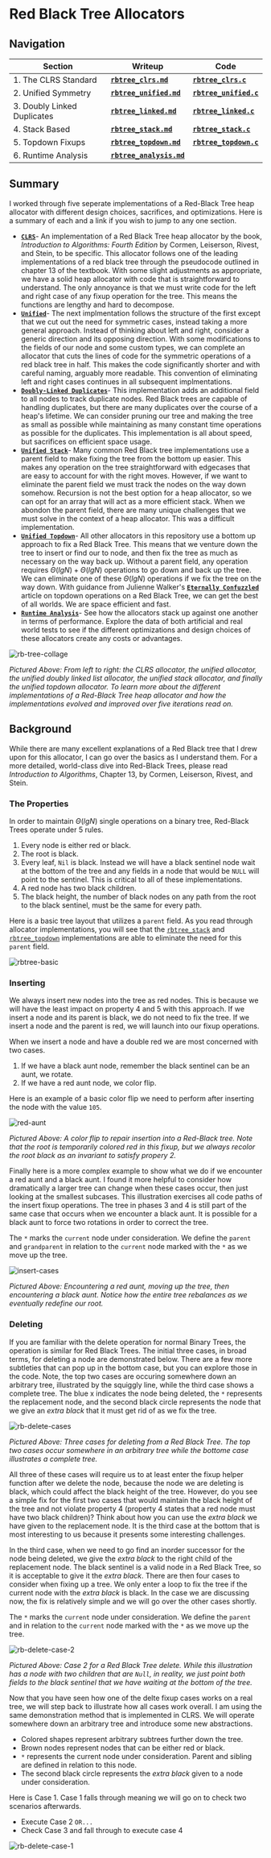 # Red Black Tree Allocators

## Navigation

|Section|Writeup|Code|
|---           |---    |--- |
|1. The CLRS Standard|**[`rbtree_clrs.md`](/docs/rbtree_clrs.md)**|**[`rbtree_clrs.c`](/src/rbtree_clrs.c)**|
|2. Unified Symmetry|**[`rbtree_unified.md`](/docs/rbtree_unified.md)**|**[`rbtree_unified.c`](/src/rbtree_unified.c)**|
|3. Doubly Linked Duplicates|**[`rbtree_linked.md`](/docs/rbtree_linked.md)**|**[`rbtree_linked.c`](/src/rbtree_linked.c)**|
|4. Stack Based|**[`rbtree_stack.md`](/docs/rbtree_stack.md)**|**[`rbtree_stack.c`](/src/rbtree_stack.c)**|
|5. Topdown Fixups|**[`rbtree_topdown.md`](/docs/rbtree_topdown.md)**|**[`rbtree_topdown.c`](/src/rbtree_topdown.c)**|
|6. Runtime Analysis|**[`rbtree_analysis.md`](/docs/rbtree_analysis.md)**||

## Summary

I worked through five seperate implementations of a Red-Black Tree heap allocator with different design choices, sacrifices, and optimizations. Here is a summary of each and a link if you wish to jump to any one section.

- **[`CLRS`](/docs/rbtree_clrs.md)**- An implementation of a Red Black Tree heap allocator by the book, *Introduction to Algorithms: Fourth Edition* by Cormen, Leiserson, Rivest, and Stein, to be specific. This allocator follows one of the leading implementations of a red black tree through the pseudocode outlined in chapter 13 of the textbook. With some slight adjustments as appropriate, we have a solid heap allocator with code that is straightforward to understand. The only annoyance is that we must write code for the left and right case of any fixup operation for the tree. This means the functions are lengthy and hard to decompose.
- **[`Unified`](/docs/rbtree_unified.md)**- The next implmentation follows the structure of the first except that we cut out the need for symmetric cases, instead taking a more general approach. Instead of thinking about left and right, consider a generic direction and its opposing direction. With some modifications to the fields of our node and some custom types, we can complete an allocator that cuts the lines of code for the symmetric operations of a red black tree in half. This makes the code significantly shorter and with careful naming, arguably more readable. This convention of eliminating left and right cases continues in all subsequent implmentations.
- **[`Doubly-Linked Duplicates`](/docs/rbtree_linked.md)**- This implementation adds an additional field to all nodes to track duplicate nodes. Red Black trees are capable of handling duplicates, but there are many duplicates over the course of a heap's lifetime. We can consider pruning our tree and making the tree as small as possible while maintaining as many constant time operations as possible for the duplicates. This implementation is all about speed, but sacrifices on efficient space usage.
- **[`Unified Stack`](/docs/rbtree_stack.md)**- Many common Red Black tree implementations use a parent field to make fixing the tree from the bottom up easier. This makes any operation on the tree straightforward with edgecases that are easy to account for with the right moves. However, if we want to eliminate the parent field we must track the nodes on the way down somehow. Recursion is not the best option for a heap allocator, so we can opt for an array that will act as a more efficient stack. When we abondon the parent field, there are many unique challenges that we must solve in the context of a heap allocator. This was a difficult implementation.
- **[`Unified Topdown`](/docs/rbtree_topdown.md)**- All other allocators in this repository use a bottom up approach to fix a Red Black Tree. This means that we venture down the tree to insert or find our to node, and then fix the tree as much as necessary on the way back up. Without a parent field, any operation requires $\Theta(lgN) + \Theta(lgN)$ operations to go down and back up the tree. We can eliminate one of these $\Theta(lgN)$ operations if we fix the tree on the way down. With guidance from Julienne Walker's **[`Eternally Confuzzled`](https://web.archive.org/web/20141129024312/http://www.eternallyconfuzzled.com/tuts/datastructures/jsw_tut_rbtree.aspx)** article on topdown operations on a Red Black Tree, we can get the best of all worlds. We are space efficient and fast.
- **[`Runtime Analysis`](/docs/rbtree_analysis.md)**- See how the allocators stack up against one another in terms of performance. Explore the data of both artificial and real world tests to see if the different optimizations and design choices of these allocators create any costs or advantages.

![rb-tree-collage](/images/rb-tree-collage.png)

*Pictured Above: From left to right: the CLRS allocator, the unified allocator, the unified doubly linked list allocator, the unified stack allocator, and finally the unified topdown allocator. To learn more about the different implementations of a Red-Black Tree heap allocator and how the implementations evolved and improved over five iterations read on.*

## Background

While there are many excellent explanations of a Red Black tree that I drew upon for this allocator, I can go over the basics as I understand them. For a more detailed, world-class dive into Red-Black Trees, please read *Introduction to Algorithms*, Chapter 13, by Cormen, Leiserson, Rivest, and Stein.

### The Properties

In order to maintain $\Theta(lgN)$ single operations on a binary tree, Red-Black Trees operate under 5 rules.

1. Every node is either red or black.
2. The root is black.
3. Every leaf, `Nil` is black. Instead we will have a black sentinel node wait at the bottom of the tree and any fields in a node that would be `NULL` will point to the sentinel. This is critical to all of these implementations.
4. A red node has two black children.
5. The black height, the number of black nodes on any path from the root to the black sentinel, must be the same for every path.

Here is a basic tree layout that utilizes a `parent` field. As you read through allocator implementations, you will see that the [`rbtree_stack`](/docs/rbtree_stack.md) and [`rbtree_topdown`](/docs/rbtree_topdown.md) implementations are able to eliminate the need for this `parent` field.

![rbtree-basic](/images/rbtree-basic.png)

### Inserting

We always insert new nodes into the tree as red nodes. This is because we will have the least impact on property 4 and 5 with this approach. If we insert a node and its parent is black, we do not need to fix the tree. If we insert a node and the parent is red, we will launch into our fixup operations.

When we insert a node and have a double red we are most concerned with two cases.

1. If we have a black aunt node, remember the black sentinel can be an aunt, we rotate.
2. If we have a red aunt node, we color flip.

Here is an example of a basic color flip we need to perform after inserting the node with the value `105`.

![red-aunt](/images/red-aunt.png)

*Pictured Above: A color flip to repair insertion into a Red-Black tree. Note that the root is temporarily colored red in this fixup, but we always recolor the root black as an invariant to satisfy propery 2.*

Finally here is a more complex example to show what we do if we encounter a red aunt and a black aunt. I found it more helpful to consider how dramatically a larger tree can change when these cases occur, then just looking at the smallest subcases. This illustration exercises all code paths of the insert fixup operations. The tree in phases 3 and 4 is still part of the same case that occurs when we encounter a black aunt. It is possible for a black aunt to force two rotations in order to correct the tree.

The `*` marks the `current` node under consideration. We define the `parent` and `grandparent` in relation to the `current` node marked with the `*` as we move up the tree.

![insert-cases](/images/insert-cases.png)

*Pictured Above: Encountering a red aunt, moving up the tree, then encountering a black aunt. Notice how the entire tree rebalances as we eventually redefine our root.*

### Deleting

If you are familiar with the delete operation for normal Binary Trees, the operation is similar for Red Black Trees. The initial three cases, in broad terms, for deleting a node are demonstrated below. There are a few more subtleties that can pop up in the bottom case, but you can explore those in the code. Note, the top two cases are occuring somewhere down an arbitrary tree, illustrated by the squiggly line, while the third case shows a complete tree. The blue x indicates the node being deleted, the `*` represents the replacement node, and the second black circle represents the node that we give an *extra black* that it must get rid of as we fix the tree.

![rb-delete-cases](/images/rb-delete-cases.png)

*Pictured Above: Three cases for deleting from a Red Black Tree. The top two cases occur somewhere in an arbitrary tree while the bottome case illustrates a complete tree.*

All three of these cases will require us to at least enter the fixup helper function after we delete the node, because the node we are deleting is black, which could affect the black height of the tree. However, do you see a simple fix for the first two cases that would maintain the black height of the tree and not violate property 4 (property 4 states that a red node must have two black children)? Think about how you can use the *extra black* we have given to the replacement node. It is the third case at the bottom that is most interesting to us because it presents some interesting challenges.

In the third case, when we need to go find an inorder successor for the node being deleted, we give the *extra black* to the right child of the replacement node. The black sentinel is a valid node in a Red Black Tree, so it is acceptable to give it the *extra black*. There are then four cases to consider when fixing up a tree. We only enter a loop to fix the tree if the current node with the *extra black* is black. In the case we are discussing now, the fix is relatively simple and we will go over the other cases shortly.

The `*` marks the `current` node under consideration. We define the `parent` and in relation to the `current` node marked with the `*` as we move up the tree.

![rb-delete-case-2](/images/rb-delete-case-2.png)

*Pictured Above: Case 2 for a Red Black Tree delete. While this illustration has a node with two children that are `Null`, in reality, we just point both fields to the black sentinel that we have waiting at the bottom of the tree.*

Now that you have seen how one of the delte fixup cases works on a real tree, we will step back to illustrate how all cases work overall. I am using the same demonstration method that is implemented in CLRS. We will operate somewhere down an arbitrary tree and introduce some new abstractions.

- Colored shapes represent arbitrary subtrees further down the tree.
- Brown nodes represent nodes that can be either red or black.
- `*` represents the current node under consideration. Parent and sibling are defined in relation to this node.
- The second black circle represents the *extra black* given to a node under consideration.

Here is Case 1. Case 1 falls through meaning we will go on to check two scenarios afterwards.

- Execute Case 2 `OR...`
- Check Case 3 and fall through to execute case 4

![rb-delete-case-1](/images/rb-delete-case-1.png)

